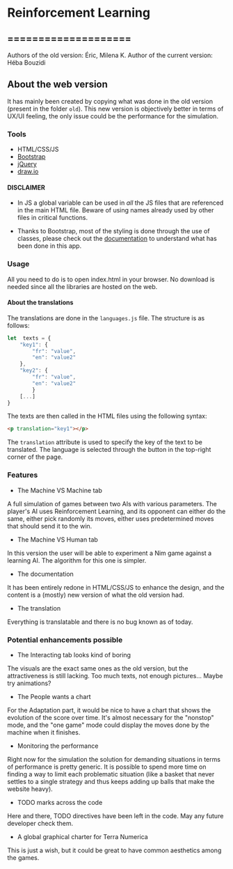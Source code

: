 # Reinforcement Learning  

## ====================

Authors of the old version: Éric, Milena K.
Author of the current version: Héba Bouzidi

## About the web version

It has mainly been created by copying what was done in the old version (present in the folder `old`). This new version is objectively better in terms of UX/UI feeling, the only issue could be the performance for the simulation.

### Tools  
- HTML/CSS/JS
- [Bootstrap](http://getbootstrap.com/)
- [jQuery](https://jquery.com/)
- [draw.io](https://www.draw.io/)

#### DISCLAIMER

- In JS a global variable can be used in *all* the JS files that are referenced in the main HTML file. Beware of using names already used by other files in critical functions.

- Thanks to Bootstrap, most of the styling is done through the use of classes, please check out the [documentation](http://getbootstrap.com/css/) to understand what has been done in this app.

### Usage
All you need to do is to open index.html in your browser. No download is needed since all the libraries are hosted on the web.  

#### About the translations

The translations are done in the `languages.js` file. The structure is as follows:
```javascript
let  texts = {
	"key1": {
		"fr": "value",
		"en": "value2"
	},
	"key2": {
		"fr": "value",
		"en": "value2"
		}
	[...]
}
```
The texts are then called in the HTML files using the following syntax:
```html
<p translation="key1"></p>
```
The `translation` attribute is used to specify the key of the text to be translated. The language is selected through the button in the top-right corner of the page.
### Features
- The Machine VS Machine tab

A full simulation of games between two AIs with various parameters. The player's AI uses Reinforcement Learning, and its opponent can either do the same, either pick randomly its moves, either uses predetermined moves that should send it to the win.

- The Machine VS Human tab

In this version the user will be able to experiment a Nim game against a learning AI. The algorithm for this one is simpler.

- The documentation

It has been entirely redone in HTML/CSS/JS to enhance the design, and the content is a (mostly) new version of what the old version had. 

- The translation

Everything is translatable and there is no bug known as of today.    

### Potential enhancements possible

- The Interacting tab looks kind of boring

The visuals are the exact same ones as the old version, but the attractiveness is still lacking. Too much texts, not enough pictures... Maybe try animations?

- The People wants a chart

For the Adaptation part, it would be nice to have a chart that shows the evolution of the score over time. It's almost necessary for the "nonstop" mode, and the "one game" mode could display the moves done by the machine when it finishes.

- Monitoring the performance

Right now for the simulation the solution for demanding situations in terms of performance is pretty generic. It is possible to spend more time on finding a way to limit each problematic situation (like a basket that never settles to a single strategy and thus keeps adding up balls that make the website heavy).

- TODO marks across the code

Here and there, TODO directives have been left in the code. May any future developer check them.

- A global graphical charter for Terra Numerica

This is just a wish, but it could be great to have common aesthetics among the games.
